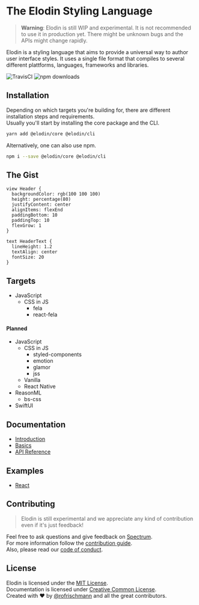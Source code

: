 # The Elodin Styling Language

> **Warning**: Elodin is still WIP and experimental. It is not recommended to use it in production yet. There might be unknown bugs and the APIs might change rapidly.

Elodin is a styling language that aims to provide a universal way to author user interface styles. It uses a single file format that compiles to several different plattforms, languages, frameworks and libraries.

<img alt="TravisCI" src="https://travis-ci.org/rofrischmann/elodin.svg?branch=master"> <img alt="npm downloads" src="https://img.shields.io/npm/dm/@elodin/core.svg">

## Installation

Depending on which targets you're building for, there are different installation steps and requirements.<br>
Usually you'll start by installing the core package and the CLI.

```sh
yarn add @elodin/core @elodin/cli
```

Alternatively, one can also use npm.

```sh
npm i --save @elodin/core @elodin/cli
```

## The Gist

```
view Header {
  backgroundColor: rgb(100 100 100)
  height: percentage(80)
  justifyContent: center
  alignItems: flexEnd
  paddingBottom: 10
  paddingTop: 10
  flexGrow: 1
}

text HeaderText {
  lineHeight: 1.2
  textAlign: center
  fontSize: 20
}
```

## Targets

- JavaScript
  - CSS in JS
    - fela
    - react-fela

#### Planned

- JavaScript
  - CSS in JS
    - styled-components
    - emotion
    - glamor
    - jss
  - Vanilla
  - React Native
- ReasonML
  - bs-css
- SwiftUI

## Documentation

- [Introduction]()
- [Basics]()
- [API Reference]()

## Examples

- [React](examples/react)

## Contributing

> Elodin is still experimental and we appreciate any kind of contribution even if it's just feedback!

Feel free to ask questions and give feedback on [Spectrum](https://spectrum.chat/elodin).<br>
For more information follow the [contribution guide](.github/CONTRIBUTING.md).<br>
Also, please read our [code of conduct](.github/CODE_OF_CONDUCT.md).

## License

Elodin is licensed under the [MIT License](http://opensource.org/licenses/MIT).<br>
Documentation is licensed under [Creative Common License](http://creativecommons.org/licenses/by/4.0/).<br>
Created with ♥ by [@rofrischmann](http://rofrischmann.de) and all the great contributors.
